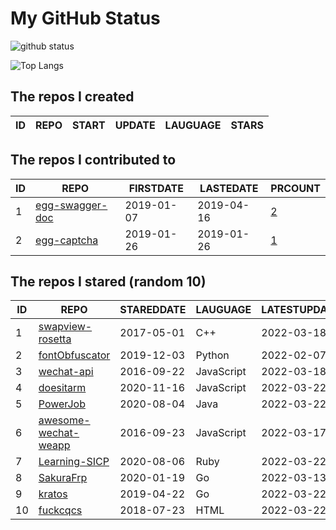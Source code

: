 # My GitHub Status

<img src="https://github-readme-stats-1.yihong0618.vercel.app/api?username=jc-lathander&show_icons=true&&&hide_title=true&count_private=true" alt="github status" />

![Top Langs](https://github-readme-stats-1.yihong0618.vercel.app/api/top-langs/?username=jc-lathander&layout=compact)

<!--START_SECTION:my_github-->
## The repos I created
| ID | REPO | START | UPDATE | LAUGUAGE | STARS |
|----|------|-------|--------|----------|-------|

## The repos I contributed to
| ID |                                REPO                                | FIRSTDATE  | LASTEDATE  |                                          PRCOUNT                                           |
|----|--------------------------------------------------------------------|------------|------------|--------------------------------------------------------------------------------------------|
|  1 | [egg-swagger-doc](https://github.com/Yanshijie-EL/egg-swagger-doc) | 2019-01-07 | 2019-04-16 | [2](https://github.com/Yanshijie-EL/egg-swagger-doc/pulls?q=is%3Apr+author%3Ajc-lathander) |
|  2 | [egg-captcha](https://github.com/Raoul1996/egg-captcha)            | 2019-01-26 | 2019-01-26 | [1](https://github.com/Raoul1996/egg-captcha/pulls?q=is%3Apr+author%3Ajc-lathander)        |

## The repos I stared (random 10)
| ID |                                  REPO                                  | STAREDDATE |  LAUGUAGE  | LATESTUPDATE |
|----|------------------------------------------------------------------------|------------|------------|--------------|
|  1 | [swapview-rosetta](https://github.com/lilydjwg/swapview-rosetta)       | 2017-05-01 | C++        | 2022-03-18   |
|  2 | [fontObfuscator](https://github.com/solarhell/fontObfuscator)          | 2019-12-03 | Python     | 2022-02-07   |
|  3 | [wechat-api](https://github.com/node-webot/wechat-api)                 | 2016-09-22 | JavaScript | 2022-03-18   |
|  4 | [doesitarm](https://github.com/ThatGuySam/doesitarm)                   | 2020-11-16 | JavaScript | 2022-03-22   |
|  5 | [PowerJob](https://github.com/PowerJob/PowerJob)                       | 2020-08-04 | Java       | 2022-03-22   |
|  6 | [awesome-wechat-weapp](https://github.com/Aufree/awesome-wechat-weapp) | 2016-09-23 | JavaScript | 2022-03-17   |
|  7 | [Learning-SICP](https://github.com/DeathKing/Learning-SICP)            | 2020-08-06 | Ruby       | 2022-03-22   |
|  8 | [SakuraFrp](https://github.com/ZeroDream-CN/SakuraFrp)                 | 2020-01-19 | Go         | 2022-03-13   |
|  9 | [kratos](https://github.com/go-kratos/kratos)                          | 2019-04-22 | Go         | 2022-03-22   |
| 10 | [fuckcqcs](https://github.com/fuckcqcs/fuckcqcs)                       | 2018-07-23 | HTML       | 2022-03-22   |

<!--END_SECTION:my_github-->
